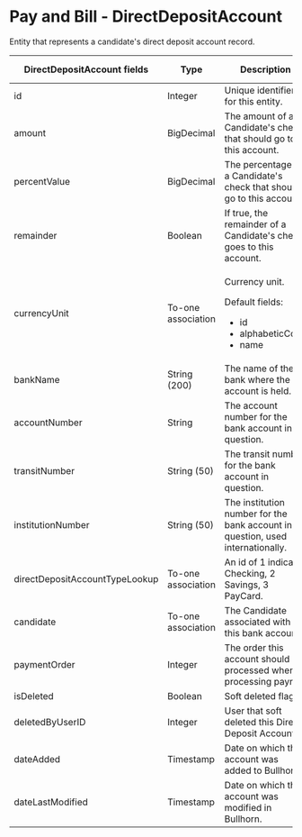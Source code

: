 # Pay and Bill - DirectDepositAccount

Entity that represents a candidate's direct deposit account record.


<table>
    <colgroup>
        <col width="20%" />
        <col width="20%" />
        <col width="20%" />
        <col width="20%" />
        <col width="20%" />
    </colgroup>
    <thead>
        <tr class="header">
            <th>DirectDepositAccount fields</th>
            <th>Type</th>
            <th>Description</th>
            <th>Not null</th>
            <th>Read-only</th>
        </tr>
    </thead>
    <tbody>
        <tr class="even">
            <td>id</td>
            <td>Integer</td>
            <td>Unique identifier for this entity.</td>
            <td>X</td>
            <td>X</td>
        </tr>
        <tr class="odd">
            <td>amount</td>
            <td>BigDecimal</td>
            <td>The amount of a Candidate's check that should go to this account.</td>
            <td></td>
            <td></td>
        </tr>
        <tr class="even">
            <td>percentValue</td>
            <td>BigDecimal</td>
            <td>The percentage of a Candidate's check that should go to this account.</td>
            <td></td>
            <td></td>
        </tr>
        <tr class="odd">
            <td>remainder</td>
            <td>Boolean</td>
            <td>If true, the remainder of a Candidate's check goes to this account.</td>
            <td>X</td>
            <td></td>
        </tr>
        <tr class="even">
            <td>currencyUnit</td>
            <td>To-one association</td>
            <td>
                <p>Currency unit.</p>
                <p>Default fields:</p>
                <ul>
                <li>id</li>
                <li>alphabeticCode</li>
                <li>name</li>
                </ul>
            </td>
            <td>X</td>
            <td></td>
        </tr>
        <tr class="odd">
            <td>bankName</td>
            <td>String (200)</td>
            <td>The name of the bank where the account is held.</td>
            <td></td>
            <td></td>
        </tr>
        <tr class="even">
            <td>accountNumber</td>
            <td>String</td>
            <td>The account number for the bank account in question.</td>
            <td></td>
            <td></td>
        </tr>
        <tr class="odd">
            <td>transitNumber</td>
            <td>String (50)</td>
            <td>The transit number for the bank account in question.</td>
            <td></td>
            <td></td>
        </tr>
        <tr class="even">
            <td>institutionNumber</td>
            <td>String (50)</td>
            <td>The institution number for the bank account in question, used internationally.</td>
            <td></td>
            <td></td>
        </tr>
        <tr class="odd">
            <td>directDepositAccountTypeLookup</td>
            <td>To-one association</td>
            <td>An id of 1 indicates Checking, 2 Savings, 3 PayCard.</td>
            <td>X</td>
            <td></td>
        </tr>
        <tr class="even">
            <td>candidate</td>
            <td>To-one association</td>
            <td>The Candidate associated with this bank account.</td>
            <td>X</td>
            <td></td>
        </tr>
        <tr class="odd">
            <td>paymentOrder</td>
            <td>Integer</td>
            <td>The order this account should be processed when processing payroll.</td>
            <td>X</td>
            <td></td>
        </tr>
        <tr class="even">
            <td>isDeleted</td>
            <td>Boolean</td>
            <td>Soft deleted flag.</td>
            <td>X</td>
            <td></td>
        </tr>
        <tr class="odd">
            <td>deletedByUserID</td>
            <td>Integer</td>
            <td>User that soft deleted this Direct Deposit Account.</td>
            <td></td>
            <td></td>
        </tr>
        <tr class="even">
            <td>dateAdded</td>
            <td>Timestamp</td>
            <td>Date on which this account was added to Bullhorn.</td>
            <td>X</td>
            <td>X</td>
        </tr>
        <tr class="odd">
            <td>dateLastModified</td>
            <td>Timestamp</td>
            <td>Date on which this account was modified in Bullhorn.</td>
            <td>X</td>
            <td>X</td>
        </tr>
    </tbody>
</table>


     
        
